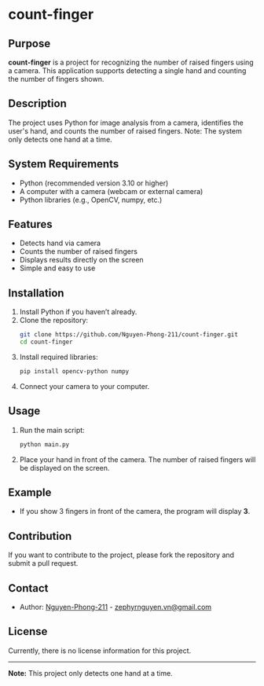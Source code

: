 # count-finger

## Purpose

**count-finger** is a project for recognizing the number of raised fingers using a camera. This application supports detecting a single hand and counting the number of fingers shown.

## Description

The project uses Python for image analysis from a camera, identifies the user's hand, and counts the number of raised fingers. Note: The system only detects one hand at a time.

## System Requirements

- Python (recommended version 3.10 or higher)
- A computer with a camera (webcam or external camera)
- Python libraries (e.g., OpenCV, numpy, etc.)

## Features

- Detects hand via camera
- Counts the number of raised fingers
- Displays results directly on the screen
- Simple and easy to use

## Installation

1. Install Python if you haven’t already.
2. Clone the repository:
   ```bash
   git clone https://github.com/Nguyen-Phong-211/count-finger.git
   cd count-finger
   ```
3. Install required libraries:
   ```bash
   pip install opencv-python numpy
   ```
4. Connect your camera to your computer.

## Usage

1. Run the main script:
   ```bash
   python main.py
   ```
2. Place your hand in front of the camera. The number of raised fingers will be displayed on the screen.

## Example

- If you show 3 fingers in front of the camera, the program will display **3**.

## Contribution

If you want to contribute to the project, please fork the repository and submit a pull request.

## Contact

- Author: [Nguyen-Phong-211](https://github.com/Nguyen-Phong-211) - zephyrnguyen.vn@gmail.com

## License

Currently, there is no license information for this project.

---

**Note:** This project only detects one hand at a time.
